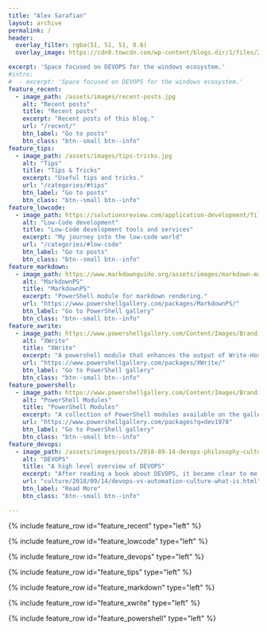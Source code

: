 ```yaml
---
title: "Alex Sarafian"
layout: archive
permalink: /
header:
  overlay_filter: rgba(51, 51, 51, 0.6)
  overlay_image: https://cdn0.tnwcdn.com/wp-content/blogs.dir/1/files/2011/10/blue_binary-code.jpg

excerpt: 'Space focused on DEVOPS for the windows ecosystem.'
#intro: 
#  - excerpt: 'Space focused on DEVOPS for the windows ecosystem.'
feature_recent:
  - image_path: /assets/images/recent-posts.jpg
    alt: "Recent posts"
    title: "Recent posts"
    excerpt: "Recent posts of this blog."
    url: "/recent/"
    btn_label: "Go to posts"
    btn_class: "btn--small btn--info"
feature_tips:
  - image_path: /assets/images/tips-tricks.jpg
    alt: "Tips"
    title: "Tips & Tricks"
    excerpt: "Useful tips and tricks."
    url: "/categories/#tips"
    btn_label: "Go to posts"
    btn_class: "btn--small btn--info"
feature_lowcode:
  - image_path: https://solutionsreview.com/application-development/files/2019/07/top-low-code-platforms-1.jpg
    alt: "Low-Code development"
    title: "Low-Code development tools and services"
    excerpt: "My journey into the low-code world"
    url: "/categories/#low-code"
    btn_label: "Go to posts"
    btn_class: "btn--small btn--info"
feature_markdown:
  - image_path: https://www.markdownguide.org/assets/images/markdown-mark.svg
    alt: "MarkdownPS"
    title: "MarkdownPS"
    excerpt: "PowerShell module for markdown rendering."
    url: "https://www.powershellgallery.com/packages/MarkdownPS/"
    btn_label: "Go to PowerShell gallery"
    btn_class: "btn--small btn--info"
feature_xwrite:
  - image_path: https://www.powershellgallery.com/Content/Images/Branding/psgallerylogo.svg
    alt: "XWrite"
    title: "XWrite"
    excerpt: "A powershell module that enhances the output of Write-Host, Write-Debug, Write-Verbose, Write-Information and  Write-Warning"
    url: "https://www.powershellgallery.com/packages/XWrite/"
    btn_label: "Go to PowerShell gallery"
    btn_class: "btn--small btn--info"
feature_powershell:
  - image_path: https://www.powershellgallery.com/Content/Images/Branding/psgallerylogo.svg
    alt: "PowerShell Modules"
    title: "PowerShell Modules"
    excerpt: "A collection of PowerShell modules available on the gallery"
    url: "https://www.powershellgallery.com/packages?q=dev1978"
    btn_label: "Go to PowerShell gallery"
    btn_class: "btn--small btn--info"
feature_devops:
  - image_path: /assets/images/posts/2018-09-14-devops-philosophy-culture-movement.png
    alt: "DEVOPS"
    title: "A high level overview of DEVOPS"
    excerpt: "After reading a book about DEVOPS, it became clear to me that DEVOPS has been the new hype word and very often misunderstood and misused."
    url: "culture/2018/09/14/devops-vs-automation-culture-what-is.html"
    btn_label: "Read More"
    btn_class: "btn--small btn--info"

---
```


{% include feature_row id="feature_recent" type="left" %}

{% include feature_row id="feature_lowcode" type="left" %}

{% include feature_row id="feature_devops" type="left" %}

{% include feature_row id="feature_tips" type="left" %}

{% include feature_row id="feature_markdown" type="left" %}

{% include feature_row id="feature_xwrite" type="left" %}

{% include feature_row id="feature_powershell" type="left" %}